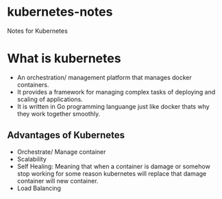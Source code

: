 # kubernetes-notes
Notes for Kubernetes

# What is kubernetes
- An orchestration/ management platform that manages docker containers.
- It provides a framework for managing complex tasks of deploying and scaling of applications.
- It is written in Go programming languange just like docker thats why they work together smoothly.

## Advantages of Kubernetes
- Orchestrate/ Manage container
- Scalability
- Self Healing: Meaning that when a container is damage or somehow stop working for some reason kubernetes will replace that damage container will new container.
- Load Balancing
